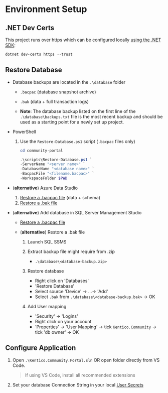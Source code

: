 # Environment Setup

## .NET Dev Certs

This project runs over https which can be configured locally [using the .NET SDK](https://learn.microsoft.com/en-us/dotnet/core/tools/dotnet-dev-certs):

```powershell
dotnet dev-certs https --trust
```

## Restore Database

- Database backups are located in the `.\database` folder

  - `.bacpac` (database snapshot archive)
  - `.bak` (data + full transaction logs)

  - **Note**: The database backup listed on the first line of the `.\database\backups.txt` file is the most recent backup and should be used as a starting point for a newly set up project.

- PowerShell

  1. Use the `Restore-Database.ps1` script (`.bacpac` files only)

     ```powershell
     cd community-portal

     .\scripts\Restore-Database.ps1 `
     -ServerName "<server name>" `
     -DatabaseName "<database name>" `
     -BacpacFile "<filename.bacpac>" `
     -WorkspaceFolder $PWD
     ```

- (**alternative**) Azure Data Studio

  1. [Restore a .bacpac file](https://learn.microsoft.com/en-us/sql/azure-data-studio/extensions/sql-server-dacpac-extension) (data + schema)
  1. [Restore a .bak file](https://learn.microsoft.com/en-us/sql/azure-data-studio/tutorial-backup-restore-sql-server?view=sql-server-ver16#restore-a-database-from-a-backup-file)

- (**alternative**) Add database in SQL Server Management Studio

  - [Restore a .bacpac file](https://learn.microsoft.com/en-us/sql/relational-databases/data-tier-applications/import-a-bacpac-file-to-create-a-new-user-database)

  - (**alternative**) Restore a .bak file

    1. Launch SQL SSMS

    1. Extract backup file might require from .zip

       - `.\database\<database-backup.zip>`

    1. Restore database

       - Right click on 'Databases'
       - 'Restore Database'
       - Select source 'Device' -> ...-> 'Add'
       - Select `.bak` from `.\database\<database-backup.bak>` -> OK

    1. Add User mapping

       - 'Security' -> 'Logins'
       - Right click on your account
       - 'Properties' -> 'User Mapping' -> tick `Kentico.Community` -> tick 'db owner' -> OK

## Configure Application

1. Open `.\Kentico.Community.Portal.sln` OR open folder directly from VS Code.

   > If using VS Code, install all recommended extensions

1. Set your database Connection String in your local [User Secrets](https://learn.microsoft.com/en-us/aspnet/core/security/app-secrets)
